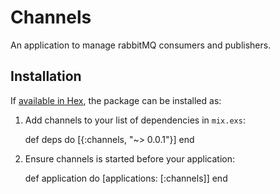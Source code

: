 # Channels

An application to manage rabbitMQ consumers and publishers.

## Installation

If [available in Hex](https://hex.pm/docs/publish), the package can be installed as:

  1. Add channels to your list of dependencies in `mix.exs`:

        def deps do
          [{:channels, "~> 0.0.1"}]
        end

  2. Ensure channels is started before your application:

        def application do
          [applications: [:channels]]
        end

